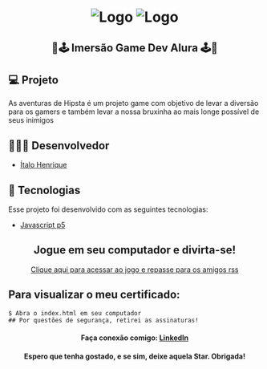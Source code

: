 <h1 align="center">
    <img alt="Logo" src=".github/gamedev-logo-png.png"/>
    <img alt="Logo" src=".github/certificateAlura.png"/>
    <br>
</h1>

<h2 align="center">
  🚀🕹️ Imersão Game Dev Alura 🕹️🚀
</h2>
<p align="center">

## 💻 Projeto

As aventuras de Hipsta é um projeto game com objetivo de levar a diversão para os gamers e também levar a nossa bruxinha ao mais longe possível de seus inimigos

## 👨🏼‍💻 Desenvolvedor 

- [Ítalo Henrique](https://www.linkedin.com/in/italo-tech/)

## :rocket: Tecnologias

Esse projeto foi desenvolvido com as seguintes tecnologias:

- [Javascript p5](https://editor.p5js.org/)

<p align="center">
  <h2 align="center"> Jogue em seu computador e divirta-se!</h2>
  <a href="https://editor.p5js.org/Italo-Tech/full/yJCRaodkY">
    <p align="center">Clique aqui para acessar ao jogo e repasse para os amigos rss</p>
	</a>
</p>


## Para visualizar o meu certificado:

```
$ Abra o index.html em seu computador
## Por questões de segurança, retirei as assinaturas!
```

<h4 align="center">
    Faça conexão comigo: <a href="www.linkedin.com/in/italo-tech" target="_blank">LinkedIn</a>
</h4>

<h4 align="center">
  <h4 align="center">Espero que tenha gostado, e se sim, deixe aquela Star. Obrigada!</h4>
</h4>
